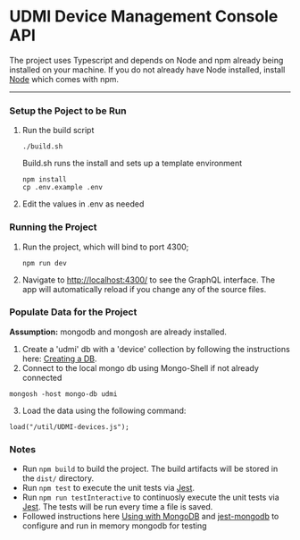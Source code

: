 # UDMI Device Management Console API

The project uses Typescript and depends on Node and npm already being installed on your machine. If you do not already have Node installed, install [Node](https://nodejs.org/en/download/) which comes with npm.

---

### Setup the Poject to be Run

1.  Run the build script

    ```
    ./build.sh
    ```
    Build.sh runs the install and sets up a template environment

    `npm install`  
    `cp .env.example .env` 
    
2.  Edit the values in .env as needed

### Running the Project

1.  Run the project, which will bind to port 4300;
    ```
    npm run dev
    ```
2.  Navigate to [http://localhost:4300/](http://localhost:4300/) to see the GraphQL interface. The app will automatically reload if you change any of the source files.


### Populate Data for the Project

**Assumption:** mongodb and mongosh are already installed.

1. Create a 'udmi' db with a 'device' collection by following the instructions here: [Creating a DB](https://www.mongodb.com/basics/create-database).  
2. Connect to the local mongo db using Mongo-Shell if not already connected
```
mongosh -host mongo-db udmi
```
3. Load the data using the following command:

```
load("/util/UDMI-devices.js");
```

### Notes
- Run `npm build` to build the project. The build artifacts will be stored in the `dist/` directory.
- Run `npm test` to execute the unit tests via [Jest](https://jestjs.io).
- Run `npm run testInteractive` to continuosly execute the unit tests via [Jest](https://jestjs.io).  The tests will be run every time a file is saved.
- Followed instructions here [Using with MongoDB](https://jestjs.io/docs/mongodb) and [jest-mongodb](https://github.com/shelfio/jest-mongodb) to configure and run in memory mongodb for testing
